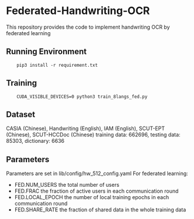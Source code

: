 # Federated-Handwriting-OCR
This repository provides the code to implement handwriting OCR by federated learning

## Running Environment
```
    pip3 install -r requirement.txt
```

## Training
```
    CUDA_VISIBLE_DEVICES=0 python3 train_8langs_fed.py 
```

## Dataset
CASIA (Chinese), Handwriting (English), IAM (English), SCUT-EPT (Chinese), SCUT-HCCDoc (Chinese)
training data: 662696, testing data: 85303, dictionary: 6636

## Parameters
Parameters are set in lib/config/hw_512_config.yaml
For federated learning:
* FED.NUM_USERS      the total number of users
* FED.FRAC           the fraction of active users in each communication round
* FED.LOCAL_EPOCH    the number of local training epochs in each communication round
* FED.SHARE_RATE     the fraction of shared data in the whole training data
